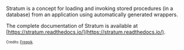 Stratum is a concept for loading and invoking stored procedures (in a database) from an application using automatically
generated wrappers.

The complete documentation of Stratum is available at [https://stratum.readthedocs.io/](https://stratum.readthedocs.io/).

<sub><sub>Credits: [Freepik](https://www.freepik.com/icon/database_148827).</sub></sub>

